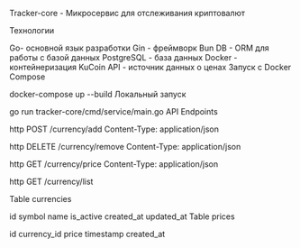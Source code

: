 Tracker-core - Микросервис для отслеживания криптовалют

Технологии

Go- основной язык разработки
Gin - фреймворк
Bun DB - ORM для работы с базой данных
PostgreSQL - база данных
Docker - контейнеризация
KuCoin API - источник данных о ценах
Запуск с Docker Compose

docker-compose up --build
Локальный запуск

go run tracker-core/cmd/service/main.go
API Endpoints

http POST /currency/add Content-Type: application/json

http DELETE /currency/remove Content-Type: application/json

http GET /currency/price Content-Type: application/json

http GET /currency/list

Table currencies

id
symbol
name
is_active
created_at
updated_at
Table prices

id
currency_id
price
timestamp
created_at
